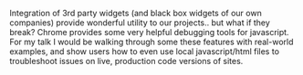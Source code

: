 Integration of 3rd party widgets (and black box widgets of our own companies) provide wonderful utility to our projects.. but what if they break? Chrome provides some very helpful debugging tools for javascript. For my talk I would be walking through some these features with real-world examples, and show users how to even use local javascript/html files to troubleshoot issues on live, production code versions of sites.
